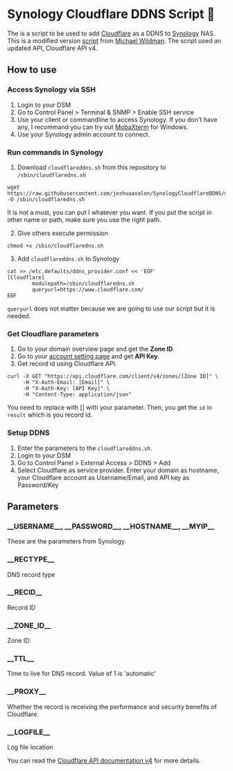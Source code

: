 # Synology Cloudflare DDNS Script 📜
The is a script to be used to add [Cloudflare](https://www.cloudflare.com/) as a DDNS to [Synology](https://www.synology.com/) NAS. This is a modified version [script](https://gist.github.com/tehmantra/f1d2579f3c922e8bb4a0) from [Michael Wildman](https://gist.github.com/tehmantra). The script used an updated API, Cloudflare API v4.

## How to use
### Access Synology via SSH
1. Login to your DSM
2. Go to Control Panel > Terminal & SNMP > Enable SSH service
3. Use your client or commandline to access Synology. If you don't have any, I recommand you can try out [MobaXterm](http://mobaxterm.mobatek.net/) for Windows.
4. Use your Synology admin account to connect.

### Run commands in Synology
1. Download `cloudflareddns.sh` from this repository to `/sbin/cloudflaredns.sh`
```
wget https://raw.githubusercontent.com/joshuaavalon/SynologyCloudflareDDNS/master/cloudflareddns.sh -O /sbin/cloudflaredns.sh
```
It is not a must, you can put I whatever you want. If you put the script in other name or path, make sure you use the right path.

2. Give others execute permission
```
chmod +x /sbin/cloudflaredns.sh
```

3. Add `cloudflareddns.sh` to Synology
```
cat >> /etc.defaults/ddns_provider.conf << 'EOF'
[Cloudflare]
        modulepath=/sbin/cloudflaredns.sh
        queryurl=https://www.cloudflare.com/
EOF
```
`queryurl` does not matter because we are going to use our script but it is needed.

### Get Cloudflare parameters
1. Go to your domain overview page and get the **Zone ID**.
2. Go to your [account setting page](https://www.cloudflare.com/a/account/my-account) and get **API Key**.
3. Get record id using Cloudflare API.
```
curl -X GET "https://api.cloudflare.com/client/v4/zones/[Zone ID]" \
     -H "X-Auth-Email: [Email]" \
     -H "X-Auth-Key: [API Key]" \
     -H "Content-Type: application/json"
```
You need to replace with [] with your parameter. Then, you get the `id` in `result` which is you record id.

### Setup DDNS
1. Enter the parameters to the `cloudflareddns.sh`.
2. Login to your DSM
3. Go to Control Panel > External Access > DDNS > Add
4. Select Cloudflare as service provider. Enter your domain as hostname, your Cloudflare account as Username/Email, and API key as Password/Key

## Parameters
### \_\_USERNAME\_\_, \_\_PASSWORD\_\_, \_\_HOSTNAME\_\_, \_\_MYIP\_\_
These are the parameters from Synology.

### \_\_RECTYPE\_\_
DNS record type

### \_\_RECID\_\_
Record ID

### \_\_ZONE\_ID\_\_
Zone ID

### \_\_TTL\_\_
Time to live for DNS record. Value of 1 is 'automatic'

### \_\_PROXY\_\_
Whether the record is receiving the performance and security benefits of Cloudflare.

### \_\_LOGFILE\_\_
Log file location

You can read the [Cloudflare API documentation v4](https://api.cloudflare.com/#dns-records-for-a-zone-update-dns-record) for more details.
